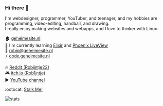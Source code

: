 ### Hi there 👋

I'm webdesigner, programmer, YouTuber, and teenager, and my hobbies are programming, video-editing, handball, and drawing.<br>
I really enjoy making websites and webapps, and I love to thinker with Linux.

🏠 [geheimesite.nl](http://geheimesite.nl)  
🌱 I'm currently learning [Elixir](https://elixir-lang.org) and [Phoenix LiveView](https://www.phoenixframework.org)   
💬 [robin@geheimesite.nl](mailto:robin@geheimesite.nl)  
⚡ [code.geheimesite.nl](http://code.geheimesite.nl)  

🔥 [Reddit (Robijntje22)](https://www.reddit.com/user/Robijntje22)  
🎮 [itch.io (Rob1jntje)](https://robijntje.itch.io)  
▶️ [YouTube channel](https://www.youtube.com/channel/UCx4li1iMygs5KtqgcU5KGRw)  

:octocat: [Stalk Me!](https://gitstalk.netlify.app/RobinBoers)

![stats](https://github-readme-stats.vercel.app/api?username=RobinBoers&count_private=true&hide_title=true&hide_border=true&show_icons=true)

<!--
**RobinBoers/RobinBoers** is a ✨ _special_ ✨ repository because its `README.md` (this file) appears on your GitHub profile.

Here are some ideas to get you started:

- 🔭 I’m currently working on ...
- 🌱 I’m currently learning ...
- 👯 I’m looking to collaborate on ...
- 🤔 I’m looking for help with ...
- 💬 Ask me about ...
- 📫 How to reach me: ...
- 😄 Pronouns: ...
- ⚡ Fun fact: ...
-->
